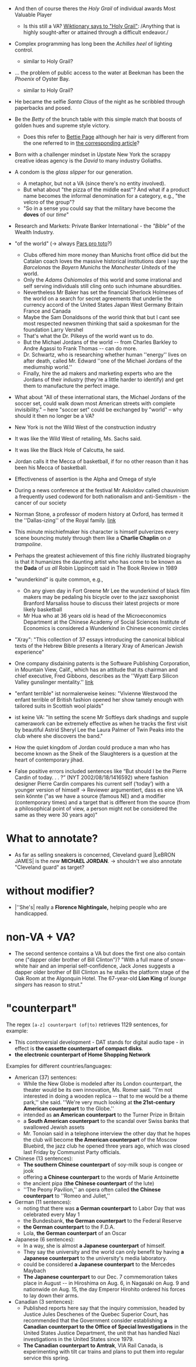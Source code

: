 - And then of course theres the *Holy Grail* of individual awards Most
  Valuable Player
  - Is this still a VA? [Wiktionary says to "Holy
    Grail"](https://en.wiktionary.org/wiki/Holy_Grail): /Anything that
    is highly sought-after or attained through a difficult endeavor./
- Complex programming has long been the *Achilles heel* of lighting
  control.
  - similar to Holy Grail?
- ... the problem of public access to the water at Beekman has been
  the *Phoenix* of Oyster Bay.
  - similar to Holy Grail?
- He became the selfie *Santa Claus* of the night as he scribbled
  through paperbacks and posed.
- Be the *Betty* of the brunch table with this simple match that
  boosts of golden hues and supreme style victory.
  - Does this refer to [Bettie
    Page](https://en.wikipedia.org/wiki/Bettie_Page) although her hair
    is very different from the one referred to in [the corresponding
    article](https://asubtlerevelry.com/cakes-cuts-victory-rolls/)?
- Born with a challenger mindset in Upstate New York the scrappy
  creative ideas agency is the *David* to many industry Goliaths.
- A condom is the *glass slipper* for our generation.
  - A metaphor, but not a VA (since there's no entity involved).
  - But what about "the pizza of the middle east"? And what if a
    product name becomes the informal denomination for a category,
    e.g., "the velcro of the group"?
  - "So in a sense you could say that the military have become the
    **doves** of our *time*"

- Research and Markets: Private Banker International - the *"Bible"*
  of the Wealth Industry.
- "of the world" (→ always [Pars pro
  toto](https://en.wikipedia.org/wiki/Pars_pro_toto)?)
  - Clubs offered him more money than Munichs front office did but the
    Catalan coach loves the massive historical institutions dare I say
    the *Barcelonas* the *Bayern Munichs* the *Manchester Uniteds* of
    the world.
  - Only the *Adams Oshiomoles* of this world and some irrational and
    self serving individuals still cling onto such inhumane
    absurdities.
  - Nevertheless Mr Baker has set the financial Sherlock Holmeses of
    the world on a search for secret agreements that underlie the
    currency accord of the United States Japan West Germany Britain
    France and Canada
  - Maybe the Sam Donaldsons of the world think that but I cant see
    most respected newsmen thinking that said a spokesman for the
    foundation Larry Vershel
  - That's what the Dr. Pilkeys of the world want us to do.
  - But the Michael Jordans of the world -- from Charles Barkley to
    Andre Agassi to Frank Thomas -- can do more.
  - Dr. Schwartz, who is researching whether human ''energy'' lives on
    after death, called Mr. Edward ''one of the Michael Jordans of the
    mediumship world.''
  - Finally, hire the ad makers and marketing experts who are the
    Jordans of their industry (they're a little harder to identify)
    and get them to manufacture the perfect image.
- What about "All of these international stars, the Michael Jordans of
  the soccer set, could walk down most American streets with complete
  invisibility." – here "soccer set" could be exchanged by "world" –
  why should it then no longer be a VA?

- New York is not the Wild West of the construction industry
- It was like the Wild West of retailing, Ms. Sachs said.
- It was like the Black Hole of Calcutta, he said.
- Jordan calls it the Mecca of basketball, if for no other reason than
  it has been his Mecca of basketball.
- Effectiveness of assertion is the Alpha and Omega of style
- During a news conference at the festival Mr Askoldov called
  chauvinism a frequently used codeword for both nationalism and
  anti-Semitism - the cancer of our society
- Norman Stone, a professor of modern history at Oxford, has termed it
  the ''Dallas-izing'' of the Royal
  family. [link](https://www.nytimes.com/1987/06/25/world/london-agog-over-frolics-of-princesses.html)
- This minute mischiefmaker his character is himself pulverizes every
  scene bouncing mutely through them like a **Charlie Chaplin** on *a
  trampoline*.
- Perhaps the greatest achievement of this fine richly illustrated
  biography is that it humanizes the daunting artist who has come to
  be known as the **Dada** of *us all* Robin Lippincott said in The
  Book Review in 1989
- "wunderkind" is quite common, e.g.,
  - On any given day in Fort Greene Mr Lee the wunderkind of black
    film makers may be pedaling his bicycle over to the jazz
    saxophonist Branford Marsaliss house to discuss their latest
    projects or more likely basketball
  - Mr Hua who at 36 years old is head of the Microeconomics
    Department at the Chinese Academy of Social Sciences Institute of
    Economics is considered a Wunderkind in Chinese economic circles
- "Xray": "This collection of 37 essays introducing the canonical
  biblical texts of the Hebrew Bible presents a literary Xray of
  American Jewish experience"
- One company disdaining patents is the Software Publishing
  Corporation, in Mountain View, Calif., which has an attitude that
  its chairman and chief executive, Fred Gibbons, describes as the
  ''Wyatt Earp Silicon Valley gunslinger mentality.''
  [link](https://www.nytimes.com/1989/05/12/business/software-industry-in-uproar-over-recent-rush-of-patents.html)
- "enfant terrible" ist normalerweise keines: "Vivienne Westwood the
  enfant terrible of British fashion opened her show tamely enough
  with tailored suits in Scottish wool plaids"
- ist keine VA: "In setting the scene Mr Softleys dark shadings and
  supple camerawork can be extremely effective as when he tracks the
  first visit by beautiful Astrid Sheryl Lee the Laura Palmer of Twin
  Peaks into the club where she discovers the band."
- How the quiet kingdom of Jordan could produce a man who has become
  known as the Sheik of the Slaughterers is a question at the heart of
  contemporary jihad.


- False positive errors included sentences like “But should I be the
  Pierre Cardin of today. . . ?”  (NYT 2002/08/18/1416592) where
  fashion designer Pierre Cardin compares his current self (‘today’)
  with a younger version of himself → Reviewer argumentiert, dass es
  eine VA sein könnte ("as we have a source (famous NE) and a modifier
  (contemporary times) and a target that is different from the source
  (from a philosophical point of view, a person might not be
  considered the same as they were 30 years ago)"

# What to annotate?

- As far as selling sneakers is concerned, Cleveland guard |LeBRON
  JAMES| is the *new* **MICHAEL JORDAN**. → shouldn't we also annotate
  "Cleveland guard" as target?

# without modifier?

- |''She's| really a **Florence Nightingale,** helping people who are
  handicapped.

# non-VA + VA?

- The second sentence contains a VA but does the first one also
  contain one ("dapper older brother of Bill Clinton")? "With a full
  mane of snow-white hair and an imperial self-confidence, Jack Jones
  suggests a dapper older brother of Bill Clinton as he stalks the
  platform stage of the Oak Room at the Algonquin Hotel.  The
  67-year-old **Lion King** of *lounge singers* has reason to strut."

# "counterpart"

The regex `[a-z] counterpart (of|to)` retrieves 1129 sentences,
for example:

- This controversial development - DAT stands for digital audio tape -
  in effect is **the cassette counterpart of compact disks**.
- **the electronic counterpart of Home Shopping Network**

Examples for different countries/languages:
- American (37) sentences:
  - While the New Globe is modeled after its London counterpart, the
    theater would be its own innovation, Ms. Romer said. ''I'm not
    interested in doing a wooden replica -- that to me would be a
    theme park,'' she said. ''We're very much looking at **the
    21st-century American counterpart** to the Globe.''
  - intended as **an American counterpart** to the Turner Prize in
    Britain
  - a **South American counterpart** to the scandal over Swiss banks
    that swallowed Jewish assets
  - Mr. Tonoian said in a telephone interview the other day that he
    hopes the club will become **the American counterpart** of the
    Moscow Bluebird, the jazz club he opened three years ago, which
    was closed last Friday by Communist Party officials.
- Chinese (13 sentences):
  - **The southern Chinese counterpart** of soy-milk soup is congee or
    jook
  - offering **a Chinese counterpart** to the words of Marie
    Antoinette
  - the ancient pipa (**the Chinese counterpart** of the lute)
  - ''The Peony Pavilion,'' an opera often called **the Chinese
    counterpart** to ''Romeo and Juliet,''
- German (11 sentences):
  - noting that there was **a German counterpart** to Labor Day that
    was celebrated every May 1
  - the Bundesbank, **the German counterpart** to the Federal Reserve
  - **the German counterpart** to the F.D.A.
  - Lola, **the German counterpart** of an Oscar
- Japanese (6 sentences):
  - In a way, she is almost **a Japanese counterpart** of himself.
  - They say the university and the world can only benefit by having
    **a Japanese counterpart** to the university's media laboratory.
  - could be considered **a Japanese counterpart** to the Mercedes
    Maybach
  - **The Japanese counterpart** to our Dec. 7 commemoration takes
    place in August -- in Hiroshima on Aug. 6, in Nagasaki on Aug. 9
    and nationwide on Aug. 15, the day Emperor Hirohito ordered his
    forces to lay down their arms.
- Canadian (3 sentences):
  - Published reports here say that the inquiry commission, headed by
    Justice Jules Deschenes of the Quebec Superior Court, has
    recommended that the Government consider establishing **a Canadian
    counterpart to the Office of Special Investigations** in the
    United States Justice Department, the unit that has handled Nazi
    investigations in the United States since 1979.
  - **The Canadian counterpart to Amtrak**, VIA Rail Canada, is
    experimenting with tilt car trains and plans to put them into
    regular service this spring.
